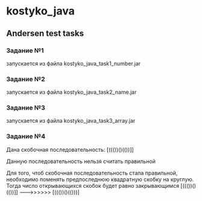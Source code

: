 # kostyko_java
## Andersen test tasks

### Задание №1
запускается из файла kostyko_java_task1_number.jar
### Задание №2
запускается из файла kostyko_java_task2_name.jar
### Задание №3
запускается из файла kostyko_java_task3_array.jar
### Задание №4 

Дана скобочная последовательность: [((())()(())]]

Данную последовательность нельзя считать правильной

Для того, чтоб скобочная последовательность стала правильной, необходимо поменять предпоследнюю квадратную скобку на круглую. Тогда число открывающихся скобок будет равно закрывающимся
[((())()(())]]    --->>>>>>   [((())()(()))]
